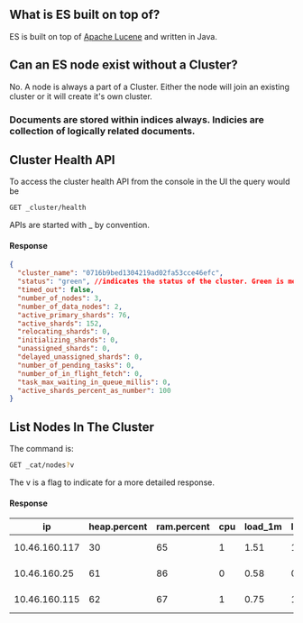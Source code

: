 ## What is ES built on top of?
ES is built on top of [Apache Lucene](https://lucene.apache.org/) and written in Java.

## Can an ES node exist without a Cluster?
No. A node is always a part of a Cluster. Either the node will join an existing cluster or it will create it's own cluster.

### Documents are stored within indices always. Indicies are collection of logically related documents.

## Cluster Health API
To access the cluster health API from the console in the UI the query would be
```bash
GET _cluster/health
```
APIs are started with _ by convention.
#### Response
```json
{
  "cluster_name": "0716b9bed1304219ad02fa53cce46efc",
  "status": "green", //indicates the status of the cluster. Green is means cluster is healthy.
  "timed_out": false,
  "number_of_nodes": 3,
  "number_of_data_nodes": 2,
  "active_primary_shards": 76,
  "active_shards": 152,
  "relocating_shards": 0,
  "initializing_shards": 0,
  "unassigned_shards": 0,
  "delayed_unassigned_shards": 0,
  "number_of_pending_tasks": 0,
  "number_of_in_flight_fetch": 0,
  "task_max_waiting_in_queue_millis": 0,
  "active_shards_percent_as_number": 100
}
```
## List Nodes In The Cluster
The command is:
```bash
GET _cat/nodes?v
```
The v is a flag to indicate for a more detailed response.
#### Response
| ip | heap.percent | ram.percent | cpu | load_1m | load_5m | load_15m | node.role | master | name |
| -- | ------------ | ----------- | --- | ------- | ------- | -------- | --------- | ------ | ---- |
| 10.46.160.117 | 30 | 65 | 1 | 1.51 | 1.83 | 1.74 | himrst | - | instance-0000000000 |
| 10.46.160.25 | 61 | 86 | 0 | 0.58 | 0.58 | 0.54 | mv | - | tiebreaker-0000000002 |
| 10.46.160.115 | 62 | 67 | 1 | 0.75 | 1.19 | 1.18 | himrst | * | instance-0000000001 |
